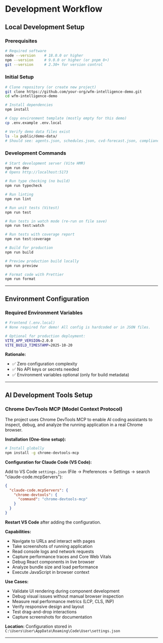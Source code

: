 # Development Workflow

## Local Development Setup

### Prerequisites

```bash
# Required software
node --version    # 18.0.0 or higher
npm --version     # 9.0.0 or higher (or pnpm 8+)
git --version     # 2.30+ for version control
```

### Initial Setup

```bash
# Clone repository (or create new project)
git clone https://github.com/your-org/wfm-intelligence-demo.git
cd wfm-intelligence-demo

# Install dependencies
npm install

# Copy environment template (mostly empty for this demo)
cp .env.example .env.local

# Verify demo data files exist
ls -la public/demo-data/
# Should see: agents.json, schedules.json, cvd-forecast.json, compliance-rules.json
```

### Development Commands

```bash
# Start development server (Vite HMR)
npm run dev
# Opens http://localhost:5173

# Run type checking (no build)
npm run typecheck

# Run linting
npm run lint

# Run unit tests (Vitest)
npm run test

# Run tests in watch mode (re-run on file save)
npm run test:watch

# Run tests with coverage report
npm run test:coverage

# Build for production
npm run build

# Preview production build locally
npm run preview

# Format code with Prettier
npm run format
```

---

## Environment Configuration

### Required Environment Variables

```bash
# Frontend (.env.local)
# None required for demo! All config is hardcoded or in JSON files.

# Optional for production deployment:
VITE_APP_VERSION=2.0.0
VITE_BUILD_TIMESTAMP=2025-10-20
```

**Rationale:**
- ✅ Zero configuration complexity
- ✅ No API keys or secrets needed
- ✅ Environment variables optional (only for build metadata)

---

## AI Development Tools Setup

### Chrome DevTools MCP (Model Context Protocol)

The project uses Chrome DevTools MCP to enable AI coding assistants to inspect, debug, and analyze the running application in a real Chrome browser.

**Installation (One-time setup):**

```bash
# Install globally
npm install -g chrome-devtools-mcp
```

**Configuration for Claude Code (VS Code):**

Add to VS Code `settings.json` (File → Preferences → Settings → search "claude-code.mcpServers"):

```json
{
  "claude-code.mcpServers": {
    "chrome-devtools": {
      "command": "chrome-devtools-mcp"
    }
  }
}
```

**Restart VS Code** after adding the configuration.

**Capabilities:**
- Navigate to URLs and interact with pages
- Take screenshots of running application
- Read console logs and network requests
- Capture performance traces and Core Web Vitals
- Debug React components in live browser
- Analyze bundle size and load performance
- Execute JavaScript in browser context

**Use Cases:**
- Validate UI rendering during component development
- Debug visual issues without manual browser inspection
- Measure real performance metrics (LCP, CLS, INP)
- Verify responsive design and layout
- Test drag-and-drop interactions
- Capture screenshots for documentation

**Location:** Configuration stored in `C:\Users\User\AppData\Roaming\Code\User\settings.json`

---
